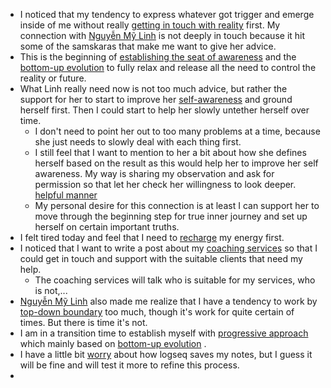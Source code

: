 - I noticed that my tendency to express whatever got trigger and emerge inside of me without really [getting in touch with reality](<getting in touch with reality.md>) first. My connection with [Nguyễn Mỹ Linh](<Nguyễn Mỹ Linh.md>) is not deeply in touch because it hit some of the samskaras that make me want to give her advice. 
- This is the beginning of [establishing the seat of awareness](<establishing the seat of awareness.md>) and the [bottom-up evolution](<bottom-up evolution.md>) to fully relax and release all the need to control the reality or future.
- What Linh really need now is not too much advice, but rather the support for her to start to improve her [self-awareness](<self-awareness.md>) and ground herself first. Then I could start to help her slowly untether herself over time.
    - I don't need to point her out to too many problems at a time, because she just needs to slowly deal with each thing first. 
    - I still feel that I want to mention to her a bit about how she defines herself based on the result as this would help her to improve her self awareness. My way is sharing my observation and ask for permission so that let her check her willingness to look deeper. [helpful manner](<helpful manner.md>)
    - My personal desire for this connection is at least I can support her to move through the beginning step for true inner journey and set up herself on certain important truths.
- I felt tired today and feel that I need to [recharge](<recharge.md>) my energy first.
- I noticed that I want to write a post about my [coaching services](<coaching services.md>) so that I could get in touch and support with the suitable clients that need my help.
    - The coaching services will talk who is suitable for my services, who is not,...
- [Nguyễn Mỹ Linh](<Nguyễn Mỹ Linh.md>) also made me realize that I have a tendency to work by [top-down boundary](<top-down boundary.md>)  too much, though it's work for quite certain of times. But there is time it's not. 
- I am in a transition time to establish myself with [progressive approach](<progressive approach.md>)  which mainly based on [bottom-up evolution](<bottom-up evolution.md>) .
- I have a little bit [worry](<worry.md>) about how logseq saves my notes, but I guess it will be fine and will test it more to refine this process.
- 
